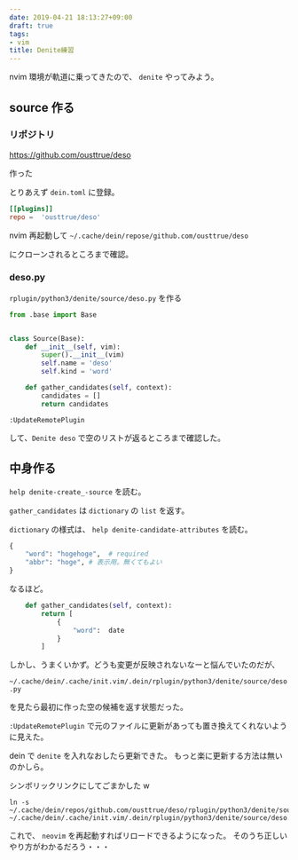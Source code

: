 ```yaml
---
date: 2019-04-21 18:13:27+09:00
draft: true
tags:
- vim
title: Denite練習
---
```


nvim 環境が軌道に乗ってきたので、 `denite` やってみよう。

## source 作る

### リポジトリ

https://github.com/ousttrue/deso

作った

とりあえず `dein.toml` に登録。

```toml
[[plugins]]
repo =  'ousttrue/deso'
```

nvim 再起動して `~/.cache/dein/repose/github.com/ousttrue/deso`

にクローンされるところまで確認。

### deso.py

`rplugin/python3/denite/source/deso.py` を作る

```py
from .base import Base


class Source(Base):
    def __init__(self, vim):
        super().__init__(vim)
        self.name = 'deso'
        self.kind = 'word'

    def gather_candidates(self, context):
        candidates = []
        return candidates
```

`:UpdateRemotePlugin`

して、`Denite deso` で空のリストが返るところまで確認した。

## 中身作る

`help denite-create_-source` を読む。

`gather_candidates` は `dictionary` の `list` を返す。

`dictionary` の様式は、 `help denite-candidate-attributes` を読む。

```py
{
    "word": "hogehoge",  # required
    "abbr": "hoge", # 表示用。無くてもよい
}
```

なるほど。


```py
    def gather_candidates(self, context):
        return [
            {
                "word":  date
            }
        ]
```

しかし、うまくいかず。どうも変更が反映されないなーと悩んでいたのだが、

`~/.cache/dein/.cache/init.vim/.dein/rplugin/python3/denite/source/deso.py`

を見たら最初に作った空の候補を返す状態だった。

`:UpdateRemotePlugin` 
で元のファイルに更新があっても置き換えてくれないように見えた。

dein で `denite` を入れなおしたら更新できた。
もっと楽に更新する方法は無いのかしら。

シンボリックリンクにしてごまかした w

```
ln -s ~/.cache/dein/repos/github.com/ousttrue/deso/rplugin/python3/denite/source/deso.py
~/.cache/dein/.cache/init.vim/.dein/rplugin/python3/denite/source/deso.py
```

これで、 `neovim` を再起動すればリロードできるようになった。
そのうち正しいやり方がわかるだろう・・・

